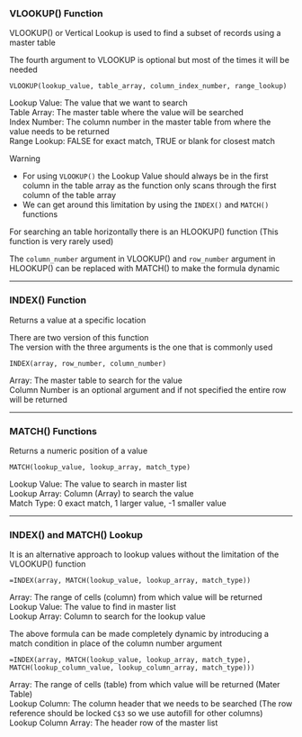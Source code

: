 ### VLOOKUP() Function

VLOOKUP() or Vertical Lookup is used to find a subset of records using a master table

The fourth argument to VLOOKUP is optional but most of the times it will be needed

````xls
VLOOKUP(lookup_value, table_array, column_index_number, range_lookup)
````

Lookup Value: The value that we want to search  
Table Array: The master table where the value will be searched  
Index Number: The column number in the master table from where the value needs to be returned  
Range Lookup: FALSE for exact match, TRUE or blank for closest match

 > [!warning]
 > * For using `VLOOKUP()` the Lookup Value should always be in the first column in the table array as the function only scans through the first column of the table array
 > * We can get around this limitation by using the `INDEX()` and `MATCH()` functions

For searching an table horizontally there is an HLOOKUP() function (This function is very rarely used)

The `column_number` argument in VLOOKUP() and `row_number` argument in HLOOKUP() can be replaced with MATCH() to make the formula dynamic

---

### INDEX() Function

Returns a value at a specific location

There are two version of this function  
The version with the three arguments is the one that is commonly used

````xls
INDEX(array, row_number, column_number)
````

Array: The master table to search for the value  
Column Number is an optional argument and if not specified the entire row will be returned

---

### MATCH() Functions

Returns a numeric position of a value

````xls
MATCH(lookup_value, lookup_array, match_type)
````

Lookup Value: The value to search in master list  
Lookup Array: Column (Array) to search the value  
Match Type: 0 exact match, 1 larger value, -1 smaller value

---

### INDEX() and MATCH() Lookup

It is an alternative approach to lookup values without the limitation of the VLOOKUP() function

````xls
=INDEX(array, MATCH(lookup_value, lookup_array, match_type))
````

Array: The range of cells (column) from which value will be returned  
Lookup Value: The value to find in master list  
Lookup Array: Column to search for the lookup value

The above formula can be made completely dynamic by introducing a match condition in place of the column number argument

````xls
=INDEX(array, MATCH(lookup_value, lookup_array, match_type), MATCH(lookup_column_value, lookup_column_array, match_type)))
````

Array: The range of cells (table) from which value will be returned (Mater Table)  
Lookup Column: The column header that we needs to be searched (The row reference should be locked `C$3` so we use autofill for other columns)  
Lookup Column Array: The header row of the master list
